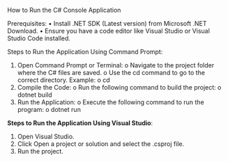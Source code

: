 How to Run the C# Console Application

Prerequisites:
•	Install .NET SDK (Latest version) from Microsoft .NET Download.
•	Ensure you have a code editor like Visual Studio or Visual Studio Code installed.

Steps to Run the Application Using Command Prompt:

1.	Open Command Prompt or Terminal:
o	Navigate to the project folder where the C# files are saved.
o	Use the cd command to go to the correct directory. Example:
o	cd
2.	Compile the Code:
o	Run the following command to build the project:
o	dotnet build
3.	Run the Application:
o	Execute the following command to run the program:
o	dotnet run


**Steps to Run the Application  Using Visual Studio**:

1.	Open Visual Studio.
2.	Click Open a project or solution and select the .csproj file.
3.	Run the project.


